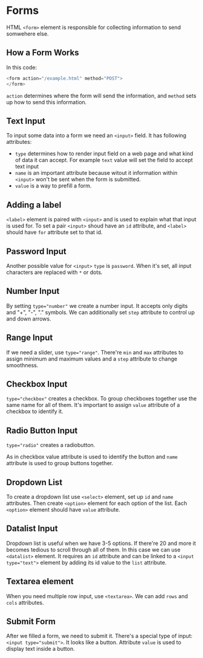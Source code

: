 # Forms

HTML `<form>` element is responsible for collecting information to send somwehere else.

## How a Form Works

In this code:

```js
<form action="/example.html" method="POST">
</form>
```

`action` determines where the form will send the information, and `method` sets up how to send this information.

## Text Input

To input some data into a form we need an `<input>` field. It has following attributes:

* `type` determines how to render input field on a web page and what kind of data it can accept. For example `text` value will set the field to accept text input
* `name` is an important attribute because witout it information within `<input>` won't be sent when the form is submitted.
* `value` is a way to prefill a form.

## Adding a label

`<label>` element is paired with `<input>` and is used to explain what that input is used for. To set a pair `<input>` shoud have an `id` attribute, and `<label>` should have `for` attribute set to that id.

## Password Input

Another possible value for `<input>` `type` is `password`. When it's set, all input characters are replaced with `*` or dots.

## Number Input

By setting `type="number"` we create a number input. It accepts only digits and "+", "-", "." symbols. We can additionally set `step` attribute to control up and down arrows.

## Range Input

If we need a slider, use `type="range"`. There're `min` and `max` attributes to assign minimum and maximum values and a `step` attribute to change smoothness.

## Checkbox Input

`type="checkbox"` creates a checkbox. To group checkboxes together use the same name for all of them. It's important to assign `value` attribute of a checkbox to identify it.

## Radio Button Input

`type="radio"` creates a radiobutton.

As in checkbox value attribute is used to identify the button and `name` attribute is used to group buttons together.

## Dropdown List

To create a dropdown list use `<select>` element, set up `id` and `name` attributes. Then create `<option>` element for each option of the list. Each `<option>` element should have `value` attribute.

## Datalist Input

Dropdown list is useful when we have 3-5 options. If there're 20 and more it becomes tedious to scroll through all of them. In this case we can use `<datalist>` element. It requires an `id` attribute and can be linked to a `<input type="text">` element by adding its id value to the `list` attribute.

## Textarea element

When you need multiple row input, use `<textarea>`. We can add `rows` and `cols` attributes.

## Submit Form

After we filled a form, we need to submit it. There's a special type of input: `<input type="submit">`. It looks like a button. Attribute `value` is used to display text inside a button.
